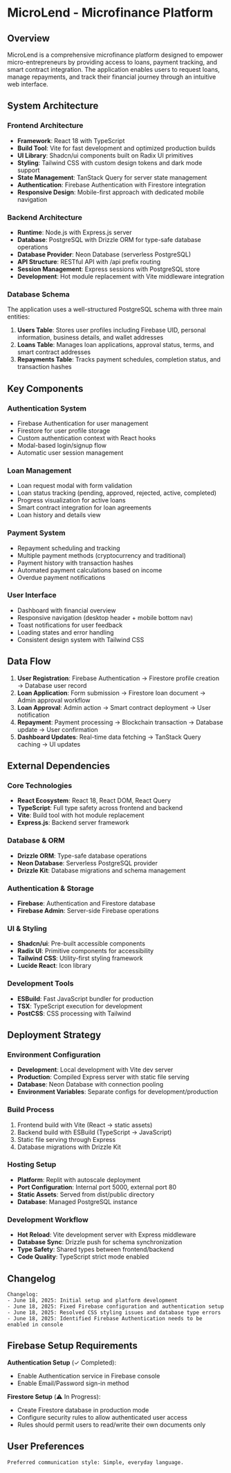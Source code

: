 # MicroLend - Microfinance Platform

## Overview

MicroLend is a comprehensive microfinance platform designed to empower micro-entrepreneurs by providing access to loans, payment tracking, and smart contract integration. The application enables users to request loans, manage repayments, and track their financial journey through an intuitive web interface.

## System Architecture

### Frontend Architecture
- **Framework**: React 18 with TypeScript
- **Build Tool**: Vite for fast development and optimized production builds
- **UI Library**: Shadcn/ui components built on Radix UI primitives
- **Styling**: Tailwind CSS with custom design tokens and dark mode support
- **State Management**: TanStack Query for server state management
- **Authentication**: Firebase Authentication with Firestore integration
- **Responsive Design**: Mobile-first approach with dedicated mobile navigation

### Backend Architecture
- **Runtime**: Node.js with Express.js server
- **Database**: PostgreSQL with Drizzle ORM for type-safe database operations
- **Database Provider**: Neon Database (serverless PostgreSQL)
- **API Structure**: RESTful API with /api prefix routing
- **Session Management**: Express sessions with PostgreSQL store
- **Development**: Hot module replacement with Vite middleware integration

### Database Schema
The application uses a well-structured PostgreSQL schema with three main entities:

1. **Users Table**: Stores user profiles including Firebase UID, personal information, business details, and wallet addresses
2. **Loans Table**: Manages loan applications, approval status, terms, and smart contract addresses
3. **Repayments Table**: Tracks payment schedules, completion status, and transaction hashes

## Key Components

### Authentication System
- Firebase Authentication for user management
- Firestore for user profile storage
- Custom authentication context with React hooks
- Modal-based login/signup flow
- Automatic user session management

### Loan Management
- Loan request modal with form validation
- Loan status tracking (pending, approved, rejected, active, completed)
- Progress visualization for active loans
- Smart contract integration for loan agreements
- Loan history and details view

### Payment System
- Repayment scheduling and tracking
- Multiple payment methods (cryptocurrency and traditional)
- Payment history with transaction hashes
- Automated payment calculations based on income
- Overdue payment notifications

### User Interface
- Dashboard with financial overview
- Responsive navigation (desktop header + mobile bottom nav)
- Toast notifications for user feedback
- Loading states and error handling
- Consistent design system with Tailwind CSS

## Data Flow

1. **User Registration**: Firebase Authentication → Firestore profile creation → Database user record
2. **Loan Application**: Form submission → Firestore loan document → Admin approval workflow
3. **Loan Approval**: Admin action → Smart contract deployment → User notification
4. **Repayment**: Payment processing → Blockchain transaction → Database update → User confirmation
5. **Dashboard Updates**: Real-time data fetching → TanStack Query caching → UI updates

## External Dependencies

### Core Technologies
- **React Ecosystem**: React 18, React DOM, React Query
- **TypeScript**: Full type safety across frontend and backend
- **Vite**: Build tool with hot module replacement
- **Express.js**: Backend server framework

### Database & ORM
- **Drizzle ORM**: Type-safe database operations
- **Neon Database**: Serverless PostgreSQL provider
- **Drizzle Kit**: Database migrations and schema management

### Authentication & Storage
- **Firebase**: Authentication and Firestore database
- **Firebase Admin**: Server-side Firebase operations

### UI & Styling
- **Shadcn/ui**: Pre-built accessible components
- **Radix UI**: Primitive components for accessibility
- **Tailwind CSS**: Utility-first styling framework
- **Lucide React**: Icon library

### Development Tools
- **ESBuild**: Fast JavaScript bundler for production
- **TSX**: TypeScript execution for development
- **PostCSS**: CSS processing with Tailwind

## Deployment Strategy

### Environment Configuration
- **Development**: Local development with Vite dev server
- **Production**: Compiled Express server with static file serving
- **Database**: Neon Database with connection pooling
- **Environment Variables**: Separate configs for development/production

### Build Process
1. Frontend build with Vite (React → static assets)
2. Backend build with ESBuild (TypeScript → JavaScript)
3. Static file serving through Express
4. Database migrations with Drizzle Kit

### Hosting Setup
- **Platform**: Replit with autoscale deployment
- **Port Configuration**: Internal port 5000, external port 80
- **Static Assets**: Served from dist/public directory
- **Database**: Managed PostgreSQL instance

### Development Workflow
- **Hot Reload**: Vite development server with Express middleware
- **Database Sync**: Drizzle push for schema synchronization
- **Type Safety**: Shared types between frontend/backend
- **Code Quality**: TypeScript strict mode enabled

## Changelog

```
Changelog:
- June 18, 2025: Initial setup and platform development
- June 18, 2025: Fixed Firebase configuration and authentication setup
- June 18, 2025: Resolved CSS styling issues and database type errors
- June 18, 2025: Identified Firebase Authentication needs to be enabled in console
```

## Firebase Setup Requirements

**Authentication Setup** (✓ Completed):
- Enable Authentication service in Firebase console
- Enable Email/Password sign-in method

**Firestore Setup** (⚠️ In Progress):
- Create Firestore database in production mode
- Configure security rules to allow authenticated user access
- Rules should permit users to read/write their own documents only

## User Preferences

```
Preferred communication style: Simple, everyday language.
```